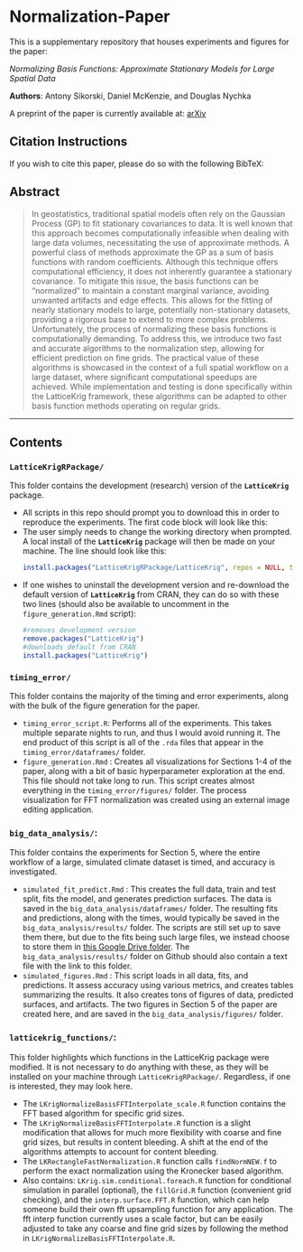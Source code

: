 # Normalization-Paper

This is a supplementary repository that houses experiments and figures for the paper: 

*Normalizing Basis Functions: Approximate Stationary Models for Large Spatial Data*

**Authors**: Antony Sikorski, Daniel McKenzie, and Douglas Nychka

A preprint of the paper is currently available at: [arXiv](https://arxiv.org/abs/2405.13821)

## Citation Instructions

If you wish to cite this paper, please do so with the following BibTeX: 

## Abstract

> In geostatistics, traditional spatial models often rely on the Gaussian Process (GP) to fit stationary covariances to data. It is well known that this approach becomes computationally infeasible when dealing with large data volumes, necessitating the use of approximate methods. A powerful class of methods approximate the GP as a sum of basis functions with random coefficients. Although this technique offers computational efficiency, it does not inherently guarantee a stationary covariance. To mitigate this issue, the basis functions can be “normalized” to maintain a constant marginal variance, avoiding unwanted artifacts and edge effects. This allows for the fitting of nearly stationary models to large, potentially non-stationary datasets, providing a rigorous base to extend to more complex problems. Unfortunately, the process of normalizing these basis functions is computationally demanding. To address this, we introduce two fast and accurate algorithms to the normalization step, allowing for efficient prediction on fine grids. The practical value of these algorithms is showcased in the context of a full spatial workflow on a large dataset, where significant computational speedups are achieved. While implementation and testing is done specifically within the LatticeKrig framework, these algorithms can be adapted to other basis function methods operating on regular grids. 

---

## Contents

### `LatticeKrigRPackage/`

This folder contains the development (research) version of the **`LatticeKrig`** package. 
- All scripts in this repo should prompt you to download this in order to reproduce the experiments. The first code block will look like this:
- The user simply needs to change the working directory when prompted. A local install of the **`LatticeKrig`** package will then be made on your machine. The line should look like this:
  ```R
  install.packages("LatticeKrigRPackage/LatticeKrig", repos = NULL, type="source")
  ```
- If one wishes to uninstall the development version and re-download the default version of **`LatticeKrig`** from CRAN, they can do so with these two lines (should also be available to uncomment in the `figure_generation.Rmd` script): 
  ```R
  #removes development version
  remove.packages("LatticeKrig")
  #downloads default from CRAN
  install.packages("LatticeKrig")  
  ```

### `timing_error/` 

This folder contains the majority of the timing and error experiments, along with the bulk of the figure generation for the paper. 
- `timing_error_script.R`:  Performs all of the experiments. This takes multiple separate nights to run, and thus I would avoid running it. The end product of this script is all of the `.rda` files that appear in the `timing_error/dataframes/` folder.
- `figure_generation.Rmd` :  Creates all visualizations for Sections 1-4 of the paper, along with a bit of basic hyperparameter exploration at the end. This file should not take long to run. This script creates almost everything in the `timing_error/figures/` folder. The process visualization for FFT normalization was created using an external image editing application.

### `big_data_analysis/`:
This folder contains the experiments for Section 5, where the entire workflow of a large, simulated climate dataset is timed, and accuracy is investigated.

- `simulated_fit_predict.Rmd` : This creates the full data, train and test split, fits the model, and generates prediction surfaces. The data is saved in the `big_data_analysis/dataframes/` folder. The resulting fits and predictions, along with the times, would typically be saved in the `big_data_analysis/results/` folder. The scripts are still set up to save them there, but due to the fits being such large files, we instead choose to store them in [this Google Drive folder](https://drive.google.com/drive/folders/1zPAspblrd8kHy2XLfZfRspxae5X4__HI?usp=sharing). The `big_data_analysis/results/` folder on Github should also contain a text file with the link to this folder.
- `simulated_figures.Rmd` : This script loads in all data, fits, and predictions. It assess accuracy using various metrics, and creates tables summarizing the results. It also creates tons of figures of data, predicted surfaces, and artifacts. The two figures in Section 5 of the paper are created here, and are saved in the `big_data_analysis/figures/` folder. 

### `latticekrig_functions/`:
This folder highlights which functions in the LatticeKrig package were modified. It is not necessary to do anything with these, as they will be installed on your machine through `LatticeKrigRPackage/`. Regardless, if one is interested, they may look here. 

- The `LKrigNormalizeBasisFFTInterpolate_scale.R` function contains the FFT based algorithm for specific grid sizes. 
- The `LKrigNormalizeBasisFFTInterpolate.R` function is a slight modification that allows for much more flexibility with coarse and fine grid sizes, but results in content bleeding. A shift at the end of the algorithms attempts to account for content bleeding. 
- The `LKRectangleFastNormalization.R` function calls `findNormNEW.f` to perform the exact normalization using the Kronecker based algorithm. 
- Also contains: `LKrig.sim.conditional.foreach.R` function for conditional simulation in parallel (optional), the `fillGrid.R` function (convenient grid checking), and the `interp.surface.FFT.R` function, which can help someone build their own fft upsampling function for any application. The fft interp function currently uses a scale factor, but can be easily adjusted to take any coarse and fine grid sizes by following the method in `LKrigNormalizeBasisFFTInterpolate.R`. 


